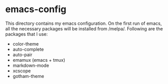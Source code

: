 emacs-config
============

This directory contains my emacs configuration. On the first run of emacs, all the necessary packages will be installed from /melpa/. Following are the packages that I use:

* color-theme
* auto-complete
* auto-pair
* emamux (emacs + tmux)
* markdown-mode
* xcscope
* gotham-theme
